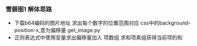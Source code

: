 ### 雪碧图1 解体思路
* 下载b64编码的图片地址 求出每个数字的位置范围对应 css中的background-position-x,意为偏移量 get_image.py
* 正则表达式中使用变量求出偏移量加入 项数组   求和项素组获得当前项的和
